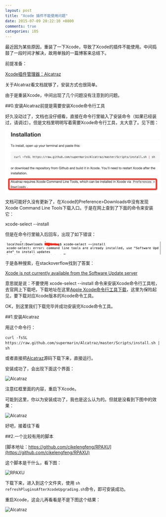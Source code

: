 ```yaml
---
layout: post
title: "Xcode 插件不能使用问题"
date: 2015-07-09 20:22:10 +0800
comments: true
categories: iOS
---
```


最近因为某些原因，重装了一下Xcode，导致了Xcode的插件不能使用。中间捣鼓了一段时间才解决，故用单独的一篇博客来总结下。

前提准备：

[Xcode插件管理器：Alcatraz](https://github.com/supermarin/Alcatraz)

关于Alcatraz看文档就够了，安装方式也很简单。

由于是重装Xcode，中间出现了几个问题没有注意到的问题。

##0.安装Alcatraz前提是需要安装Xcode命令行工具

好久没动过了，文档也没仔细看，直接在命令行里输入了安装命令（如果已经装过，请调过）。但是文档里明明写着需要Xcode命令行工具，太大意了。见下图：

![Alcatraz](/images/xcode_plug/xcode_plug_1.png)

文档可能好久没有更新了，在Xcode的Preference>Downloads中没有发现Xcode Command Line Tools下载入口。于是在网上查到了下面的命令来安装它：  

xcode-select --install  

但是在命令行里输入后回车，出现了如下错误：

![Alcatraz](/images/xcode_plug/2.png)

于是各种搜索，在stackoverflow找到了答案：

[Xcode is not currently available from the Software Update server](http://stackoverflow.com/questions/19907576/xcode-is-not-currently-available-from-the-software-update-server)  

意思就是说：不要使用 xcode-select --install 命令来安装Xcode命令行工具啦，去官网上下载吧，下载地址在这里[Apple Xcode命令行工具下载](https://developer.apple.com/downloads/index.action?name=for%20Xcode%20-)，这里为保险起见，要下载对应Xcode版本的Xcode命令工具。

OK，到这里我们下载完毕并成功安装完Xcode命令工具。

##1.安装Alcatraz

用这个命令行：  

```curl -fsSL https://raw.github.com/supermarin/Alcatraz/master/Scripts/install.sh | sh```

或者直接把[Alcatraz](https://github.com/supermarin/Alcatraz)源码下载下来，直接运行。

安装成功了，会出现下面这个界面：  

![Alcatraz](/images/xcode_plug/3.png)

注意红框里面的内容，重启下Xcode。

可能到这里，你以为安装成功了，我也是这么认为的。但就是没看到下图中的效果：  

![Alcatraz](/images/xcode_plug/4.png)

好吧，接着往下看

##2.一个比较有用的脚本

[脚本地址：https://github.com/cikelengfeng/RPAXU](https://github.com/cikelengfeng/RPAXU)

这个脚本是干什么，看下图：

![RPAXU](/images/xcode_plug/5.png)  

下载下来，进入到这个文件夹，使用 ```sh refreshPluginsAfterXcodeUpgrading.sh```命令，即可安装成功。

重启Xcode，这会儿再看看是不是下图这个结果：  

![Alcatraz](/images/xcode_plug/4.png)